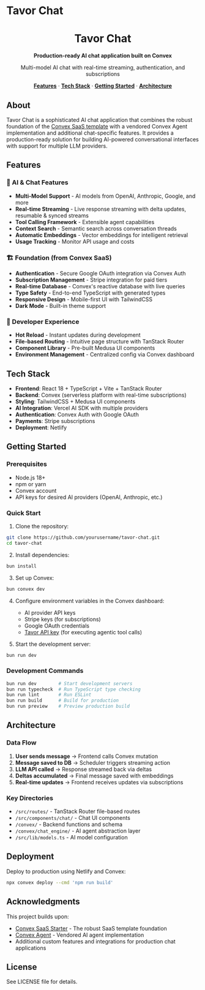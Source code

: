 # Tavor Chat

<div align="center">
  <h1>Tavor Chat</h1>
  <p>
    <strong>Production-ready AI chat application built on Convex</strong>
  </p>
  <p>
    Multi-model AI chat with real-time streaming, authentication, and subscriptions
  </p>
  <p>
    <a href="#features"><strong>Features</strong></a> ·
    <a href="#tech-stack"><strong>Tech Stack</strong></a> ·
    <a href="#getting-started"><strong>Getting Started</strong></a> ·
    <a href="#architecture"><strong>Architecture</strong></a>
  </p>
</div>

## About

Tavor Chat is a sophisticated AI chat application that combines the robust foundation of the [Convex SaaS template](https://github.com/get-convex/convex-saas) with a vendored Convex Agent implementation and additional chat-specific features. It provides a production-ready solution for building AI-powered conversational interfaces with support for multiple LLM providers.

## Features

### 🤖 AI & Chat Features

- **Multi-Model Support** - AI models from OpenAI, Anthropic, Google, and more
- **Real-time Streaming** - Live response streaming with delta updates, resumable & synced streams
- **Tool Calling Framework** - Extensible agent capabilities
- **Context Search** - Semantic search across conversation threads
- **Automatic Embeddings** - Vector embeddings for intelligent retrieval
- **Usage Tracking** - Monitor API usage and costs

### 🏗️ Foundation (from Convex SaaS)

- **Authentication** - Secure Google OAuth integration via Convex Auth
- **Subscription Management** - Stripe integration for paid tiers
- **Real-time Database** - Convex's reactive database with live queries
- **Type Safety** - End-to-end TypeScript with generated types
- **Responsive Design** - Mobile-first UI with TailwindCSS
- **Dark Mode** - Built-in theme support

### 🚀 Developer Experience

- **Hot Reload** - Instant updates during development
- **File-based Routing** - Intuitive page structure with TanStack Router
- **Component Library** - Pre-built Medusa UI components
- **Environment Management** - Centralized config via Convex dashboard

## Tech Stack

- **Frontend**: React 18 + TypeScript + Vite + TanStack Router
- **Backend**: Convex (serverless platform with real-time subscriptions)
- **Styling**: TailwindCSS + Medusa UI components
- **AI Integration**: Vercel AI SDK with multiple providers
- **Authentication**: Convex Auth with Google OAuth
- **Payments**: Stripe subscriptions
- **Deployment**: Netlify

## Getting Started

### Prerequisites

- Node.js 18+
- npm or yarn
- Convex account
- API keys for desired AI providers (OpenAI, Anthropic, etc.)

### Quick Start

1. Clone the repository:

```bash
git clone https://github.com/yourusername/tavor-chat.git
cd tavor-chat
```

2. Install dependencies:

```bash
bun install
```

3. Set up Convex:

```bash
bun convex dev
```

4. Configure environment variables in the Convex dashboard:

   - AI provider API keys
   - Stripe keys (for subscriptions)
   - Google OAuth credentials
   - [Tavor API key](https://tavor.dev/pricing#:~:text=Enterprise%20solutions) (for executing agentic tool calls)

5. Start the development server:

```bash
bun run dev
```

### Development Commands

```bash
bun run dev        # Start development servers
bun run typecheck  # Run TypeScript type checking
bun run lint       # Run ESLint
bun run build      # Build for production
bun run preview    # Preview production build
```

## Architecture

### Data Flow

1. **User sends message** → Frontend calls Convex mutation
2. **Message saved to DB** → Scheduler triggers streaming action
3. **LLM API called** → Response streamed back via deltas
4. **Deltas accumulated** → Final message saved with embeddings
5. **Real-time updates** → Frontend receives updates via subscriptions

### Key Directories

- `/src/routes/` - TanStack Router file-based routes
- `/src/components/chat/` - Chat UI components
- `/convex/` - Backend functions and schema
- `/convex/chat_engine/` - AI agent abstraction layer
- `/src/lib/models.ts` - AI model configuration

## Deployment

Deploy to production using Netlify and Convex:

```bash
npx convex deploy --cmd 'npm run build'
```

## Acknowledgments

This project builds upon:

- [Convex SaaS Starter](https://github.com/get-convex/convex-saas) - The robust SaaS template foundation
- [Convex Agent](https://github.com/get-convex/convex-agent) - Vendored AI agent implementation
- Additional custom features and integrations for production chat applications

## License

See LICENSE file for details.
